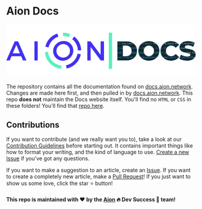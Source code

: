 # Aion Docs

![Aion Logo](/aion-docs-logo.png)

The repository contains all the documentation found on [docs.aion.network](https://docs.aion.network). Changes are made here first, and then pulled in by [docs.aion.network](https://docs.aion.network). This repo **does not** maintain the Docs website itself. You'll find no `HTML` or `CSS` in these folders! You'll find that [repo here](https://github.com/mohnjatthews/aion-hugo).

## Contributions

If you want to contribute (and we really want you to), take a look at our [Contribution Guidelines](https://github.com/aionnetwork/docs/blob/master/community/contribution-guidelines.md) before starting out. It contains important things like how to format your writing, and the kind of language to use. [Create a new Issue](https://github.com/aionnetwork/docs/issues) if you've got any questions.

If you want to make a suggestion to an article, create an [Issue](https://github.com/aionnetwork/docs/issues). If you want to create a completely new article, make a [Pull Request](https://github.com/aionnetwork/docs/pulls)! If you just want to show us some love, click the star :star: button!

#### This repo is maintained with ❤️ by the [Aion](https://aion.network) :fire: Dev Success :100: team!

